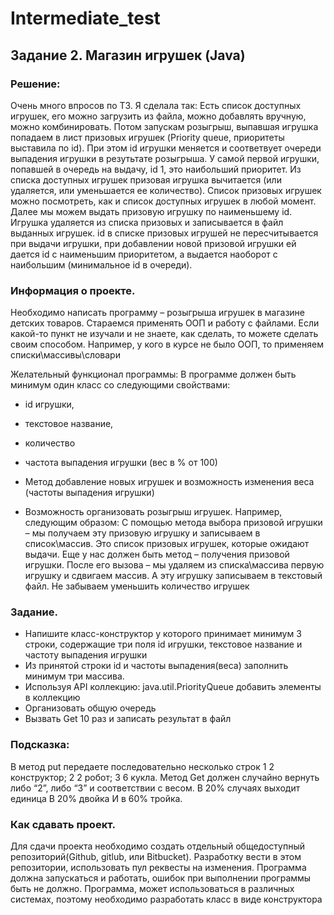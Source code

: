 # Intermediate_test
## Задание 2. Магазин игрушек (Java)

### Решение:
Очень много впросов по ТЗ. Я сделала так:
Есть список доступных игрушек, его можно загрузить из файла, можно добавлять вручную, можно комбинировать. Потом запускам розыгрыш, выпавшая игрушка попадаем в лист призовых игрушек (Priority queue, приоритеты выставила по id). При этом id игрушки меняется и соответвует очереди выпадения игрушки в резутьтате розыгрыша.  У самой первой игрушки, попавшей в очередь на выдачу, id 1, это наибольший приоритет. Из списка доступных игрушек призовая игрушка вычитается (или удаляется, или уменьшается ее количество). Список призовых игрушек можно посмотреть, как и список доступных игрушек в любой момент. Далее мы можем выдать призовую игрушку по наименьшему id. Игрушка удаляется из списка призовых и записывается в файл выданных игрушек. id в списке призовых игрушей не пересчитывается при выдачи игрушки, при добавлении новой призовой игрушки ей дается id с наименьшим приоритетом, а выдается наоборот с наибольшим (минимальное id в очереди).

### Информация о проекте.
Необходимо написать программу – розыгрыша игрушек в магазине детских товаров.
Стараемся применять ООП и работу с файлами.
Если какой-то пункт не изучали и не знаете, как сделать, то можете сделать своим способом. Например, у кого в курсе не было ООП, то применяем списки\массивы\словари
 
Желательный функционал программы:
В программе должен быть минимум один класс со следующими свойствами:
- id игрушки,
- текстовое название,
- количество
- частота выпадения игрушки (вес в % от 100)
 
- Метод добавление новых игрушек и возможность изменения веса (частоты выпадения игрушки)
- Возможность организовать розыгрыш игрушек.
Например, следующим образом:
С помощью метода выбора призовой игрушки – мы получаем эту призовую игрушку и записываем в список\массив.
Это список призовых игрушек, которые ожидают выдачи.
Еще у нас должен быть метод – получения призовой игрушки.
После его вызова – мы удаляем из списка\массива первую игрушку и сдвигаем массив. А эту игрушку записываем в текстовый файл.
Не забываем уменьшить количество игрушек

### Задание.
- Напишите класс-конструктор у которого принимает минимум 3 строки,
содержащие три поля id игрушки, текстовое название и частоту выпадения
игрушки
- Из принятой строки id и частоты выпадения(веса) заполнить минимум три
массива.
- Используя API коллекцию: java.util.PriorityQueue добавить элементы в
коллекцию
- Организовать общую очередь 
- Вызвать Get 10 раз и записать результат в файл

### Подсказка:
В метод put передаете последовательно несколько строк
1 2 конструктор;
2 2 робот;
3 6 кукла.
Метод Get должен случайно вернуть либо “2”, либо “3” и соответствии с весом.
В 20% случаях выходит единица
В 20% двойка
И в 60% тройка.

### Как сдавать проект.
Для сдачи проекта необходимо создать отдельный общедоступный
репозиторий(Github, gitlub, или Bitbucket). Разработку вести в этом
репозитории, использовать пул реквесты на изменения. Программа должна
запускаться и работать, ошибок при выполнении программы быть не должно.
Программа, может использоваться в различных системах, поэтому необходимо
разработать класс в виде конструктора

